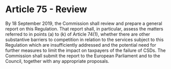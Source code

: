 # Article 75 - Review


By 18 September 2019, the Commission shall review and prepare a general report on this Regulation. That report shall, in particular, assess the matters referred to in points (a) to (k) of Article 74(1), whether there are other substantive barriers to competition in relation to the services subject to this Regulation which are insufficiently addressed and the potential need for further measures to limit the impact on taxpayers of the failure of CSDs. The Commission shall submit the report to the European Parliament and to the Council, together with any appropriate proposals.
